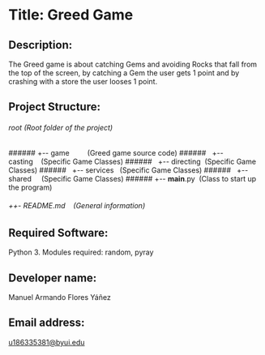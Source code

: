 # Title: Greed Game

## Description: 
The Greed game is about catching Gems and avoiding Rocks that fall from the top of the screen, by catching a Gem the user gets 1 point and by crashing with a store the user looses 1 point.

## Project Structure: 
###### root                          (Root folder of the project)
###### +-- game         (Greed game source code)
######   +-- casting    (Specific Game Classes)
######   +-- directing  (Specific Game Classes)
######   +-- services   (Specific Game Classes)
######   +-- shared     (Specific Game Classes)
###### +-- __main__.py  (Class to start up the program)
###### ++- README.md    (General information)

## Required Software: 
Python 3. Modules required: random, pyray

## Developer name: 
Manuel Armando Flores Yáñez

## Email address: 
u186335381@byui.edu